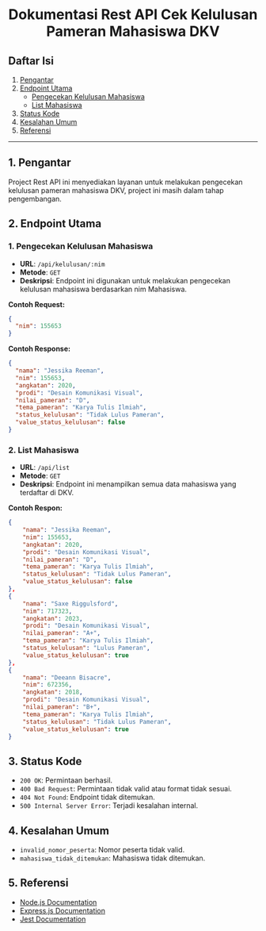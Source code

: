 <h1 align="center"> Dokumentasi Rest API Cek Kelulusan Pameran Mahasiswa DKV </h1>

## Daftar Isi

1. [Pengantar](#1-pengantar)
2. [Endpoint Utama](#2-endpoint-utama)
   - [Pengecekan Kelulusan Mahasiswa](#1-pengecekan-kelulusan-mahasiswa)
   - [List Mahasiswa](#2-list-mahasiswa)
5. [Status Kode](#3-status-kode)
6. [Kesalahan Umum](#4-kesalahan-umum)
7. [Referensi](#5-referensi)

---

## 1. Pengantar

Project Rest API ini menyediakan layanan untuk melakukan pengecekan kelulusan pameran mahasiswa DKV, project ini masih dalam tahap pengembangan.

## 2. Endpoint Utama

### 1. Pengecekan Kelulusan Mahasiswa

- **URL**: `/api/kelulusan/:nim`
- **Metode**: `GET`
- **Deskripsi**: Endpoint ini digunakan untuk melakukan pengecekan kelulusan mahasiswa berdasarkan nim Mahasiswa.

**Contoh Request:**

```json
{
  "nim": 155653
}
```

**Contoh Response:**

```json
{
  "nama": "Jessika Reeman",
  "nim": 155653,
  "angkatan": 2020,
  "prodi": "Desain Komunikasi Visual",
  "nilai_pameran": "D",
  "tema_pameran": "Karya Tulis Ilmiah",
  "status_kelulusan": "Tidak Lulus Pameran",
  "value_status_kelulusan": false
}
```

### 2. List Mahasiswa

- **URL**: `/api/list`
- **Metode**: `GET`
- **Deskripsi**: Endpoint ini menampilkan semua data mahasiswa yang terdaftar di DKV.

**Contoh Respon:**

```json
{
    "nama": "Jessika Reeman",
    "nim": 155653,
    "angkatan": 2020,
    "prodi": "Desain Komunikasi Visual",
    "nilai_pameran": "D",
    "tema_pameran": "Karya Tulis Ilmiah",
    "status_kelulusan": "Tidak Lulus Pameran",
    "value_status_kelulusan": false
},
{
    "nama": "Saxe Riggulsford",
    "nim": 717323,
    "angkatan": 2023,
    "prodi": "Desain Komunikasi Visual",
    "nilai_pameran": "A+",
    "tema_pameran": "Karya Tulis Ilmiah",
    "status_kelulusan": "Lulus Pameran",
    "value_status_kelulusan": true
},
{
    "nama": "Deeann Bisacre",
    "nim": 672356,
    "angkatan": 2018,
    "prodi": "Desain Komunikasi Visual",
    "nilai_pameran": "B+",
    "tema_pameran": "Karya Tulis Ilmiah",
    "status_kelulusan": "Tidak Lulus Pameran",
    "value_status_kelulusan": true
}
```

## 3. Status Kode

- `200 OK`: Permintaan berhasil.
- `400 Bad Request`: Permintaan tidak valid atau format tidak sesuai.
- `404 Not Found`: Endpoint tidak ditemukan.
- `500 Internal Server Error`: Terjadi kesalahan internal.

## 4. Kesalahan Umum

- `invalid_nomor_peserta`: Nomor peserta tidak valid.
- `mahasiswa_tidak_ditemukan`: Mahasiswa tidak ditemukan.

## 5. Referensi

- [Node.js Documentation](https://nodejs.org/en/docs/)
- [Express.js Documentation](https://expressjs.com/)
- [Jest Documentation](https://jestjs.io/docs/)
